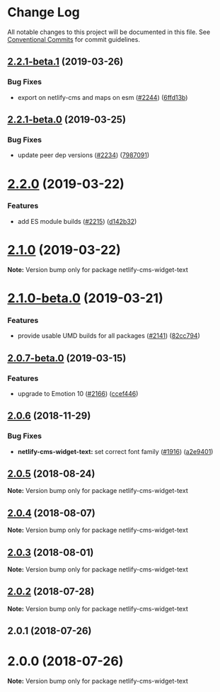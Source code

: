 # Change Log

All notable changes to this project will be documented in this file.
See [Conventional Commits](https://conventionalcommits.org) for commit guidelines.

## [2.2.1-beta.1](https://github.com/netlify/netlify-cms/tree/master/packages/netlify-cms-widget-text/compare/netlify-cms-widget-text@2.2.1-beta.0...netlify-cms-widget-text@2.2.1-beta.1) (2019-03-26)


### Bug Fixes

* export on netlify-cms and maps on esm ([#2244](https://github.com/netlify/netlify-cms/tree/master/packages/netlify-cms-widget-text/issues/2244)) ([6ffd13b](https://github.com/netlify/netlify-cms/tree/master/packages/netlify-cms-widget-text/commit/6ffd13b))





## [2.2.1-beta.0](https://github.com/netlify/netlify-cms/tree/master/packages/netlify-cms-widget-text/compare/netlify-cms-widget-text@2.2.0...netlify-cms-widget-text@2.2.1-beta.0) (2019-03-25)


### Bug Fixes

* update peer dep versions ([#2234](https://github.com/netlify/netlify-cms/tree/master/packages/netlify-cms-widget-text/issues/2234)) ([7987091](https://github.com/netlify/netlify-cms/tree/master/packages/netlify-cms-widget-text/commit/7987091))





# [2.2.0](https://github.com/netlify/netlify-cms/tree/master/packages/netlify-cms-widget-text/compare/netlify-cms-widget-text@2.1.0...netlify-cms-widget-text@2.2.0) (2019-03-22)


### Features

* add ES module builds ([#2215](https://github.com/netlify/netlify-cms/tree/master/packages/netlify-cms-widget-text/issues/2215)) ([d142b32](https://github.com/netlify/netlify-cms/tree/master/packages/netlify-cms-widget-text/commit/d142b32))





# [2.1.0](https://github.com/netlify/netlify-cms/tree/master/packages/netlify-cms-widget-text/compare/netlify-cms-widget-text@2.1.0-beta.0...netlify-cms-widget-text@2.1.0) (2019-03-22)

**Note:** Version bump only for package netlify-cms-widget-text





# [2.1.0-beta.0](https://github.com/netlify/netlify-cms/tree/master/packages/netlify-cms-widget-text/compare/netlify-cms-widget-text@2.0.7-beta.0...netlify-cms-widget-text@2.1.0-beta.0) (2019-03-21)


### Features

* provide usable UMD builds for all packages ([#2141](https://github.com/netlify/netlify-cms/tree/master/packages/netlify-cms-widget-text/issues/2141)) ([82cc794](https://github.com/netlify/netlify-cms/tree/master/packages/netlify-cms-widget-text/commit/82cc794))





## [2.0.7-beta.0](https://github.com/netlify/netlify-cms/tree/master/packages/netlify-cms-widget-text/compare/netlify-cms-widget-text@2.0.6...netlify-cms-widget-text@2.0.7-beta.0) (2019-03-15)


### Features

* upgrade to Emotion 10 ([#2166](https://github.com/netlify/netlify-cms/tree/master/packages/netlify-cms-widget-text/issues/2166)) ([ccef446](https://github.com/netlify/netlify-cms/tree/master/packages/netlify-cms-widget-text/commit/ccef446))





## [2.0.6](https://github.com/netlify/netlify-cms/tree/master/packages/netlify-cms-widget-text/compare/netlify-cms-widget-text@2.0.5...netlify-cms-widget-text@2.0.6) (2018-11-29)


### Bug Fixes

* **netlify-cms-widget-text:** set correct font family ([#1916](https://github.com/netlify/netlify-cms/tree/master/packages/netlify-cms-widget-text/issues/1916)) ([a2e9401](https://github.com/netlify/netlify-cms/tree/master/packages/netlify-cms-widget-text/commit/a2e9401))





<a name="2.0.5"></a>
## [2.0.5](https://github.com/netlify/netlify-cms/tree/master/packages/netlify-cms-widget-text/compare/netlify-cms-widget-text@2.0.4...netlify-cms-widget-text@2.0.5) (2018-08-24)




**Note:** Version bump only for package netlify-cms-widget-text

<a name="2.0.4"></a>
## [2.0.4](https://github.com/netlify/netlify-cms/tree/master/packages/netlify-cms-widget-text/compare/netlify-cms-widget-text@2.0.3...netlify-cms-widget-text@2.0.4) (2018-08-07)




**Note:** Version bump only for package netlify-cms-widget-text

<a name="2.0.3"></a>
## [2.0.3](https://github.com/netlify/netlify-cms/tree/master/packages/netlify-cms-widget-text/compare/netlify-cms-widget-text@2.0.2...netlify-cms-widget-text@2.0.3) (2018-08-01)




**Note:** Version bump only for package netlify-cms-widget-text

<a name="2.0.2"></a>
## [2.0.2](https://github.com/netlify/netlify-cms/tree/master/packages/netlify-cms-widget-text/compare/netlify-cms-widget-text@2.0.1...netlify-cms-widget-text@2.0.2) (2018-07-28)




**Note:** Version bump only for package netlify-cms-widget-text

<a name="2.0.1"></a>
## 2.0.1 (2018-07-26)



<a name="2.0.0"></a>
# 2.0.0 (2018-07-26)




**Note:** Version bump only for package netlify-cms-widget-text
